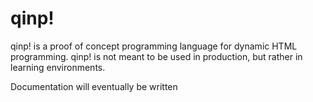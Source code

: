 # qinp!
qinp! is a proof of concept programming language for dynamic HTML programming. qinp! is not meant to be used in production, but rather in learning environments.

Documentation will eventually be written
